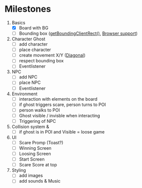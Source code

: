 # Milestones

1. Basics
    - [x]  Board with BG
    - [ ]  Bounding box ([getBoundingClientRect()](https://www.youtube.com/watch?v=MKpZadkuT-0), [Browser support](https://caniuse.com/?search=getBoundingClientRect))
2. Character Ghost
    - [ ]  add character
    - [ ]  place character
    - [ ]  create movement X/Y ([Diagonal](https://stackoverflow.com/questions/14178782/how-can-i-make-my-character-move-diagonally))
    - [ ]  respect bounding box
    - [ ]  Eventlistener
3. NPC
    - [ ]  add NPC
    - [ ]  place NPC
    - [ ]  Eventlistener
4. Environment
    - [ ]  interaction with elements on the board
    - [ ]  if ghost triggers scare, person turns to POI
    - [ ]  person walks to POI
    - [ ]  Ghost visible / invisble when interacting
    - [ ]  Triggering of NPC
5. Collision system & 
    - [ ]  if ghost is in POI and Visible = loose game
6. UI
    - [ ]  Scare Promp (Toast?)
    - [ ]  Winning Screen
    - [ ]  Loosing Screen
    - [ ]  Start Screen
    - [ ]  Scare Score at top
7. Styling
    - [ ]  add images
    - [ ]  add sounds & Music